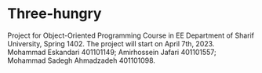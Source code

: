# Three-hungry
Project for Object-Oriented Programming Course in EE Department of Sharif University, Spring 1402.
The project will start on April 7th, 2023.
Mohammad Eskandari 401101149;
Amirhossein Jafari 401101557;
Mohammad Sadegh Ahmadzadeh 401101098.
